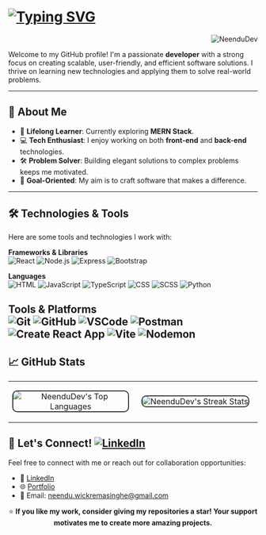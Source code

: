 # [![Typing SVG](https://readme-typing-svg.demolab.com?font=Fira+Code&size=22&pause=1000&vCenter=true&width=600&lines=%F0%9F%91%8B+Hello%2C+I'm+NeenduDev!;%F0%9F%9A%80+Full-Stack+Developer+%26+AI%2FML+Enthusiast+%F0%9F%92%A1)](https://git.io/typing-svg)
<p align="right"> 
  <img src="https://komarev.com/ghpvc/?username=NeenduDev&label=Profile%20views&color=ff0000&style=flat" alt="NeenduDev" /> 
</p>


Welcome to my GitHub profile! I'm a passionate **developer** with a strong focus on creating scalable, user-friendly, and efficient software solutions. I thrive on learning new technologies and applying them to solve real-world problems.

---

## 🚀 About Me

- 🌱 **Lifelong Learner**: Currently exploring **MERN Stack**.
- 💻 **Tech Enthusiast**: I enjoy working on both **front-end** and **back-end** technologies.
- 🛠️ **Problem Solver**: Building elegant solutions to complex problems keeps me motivated.
- 🎯 **Goal-Oriented**: My aim is to craft software that makes a difference.

---

## 🛠️ Technologies & Tools

Here are some tools and technologies I work with:

**Frameworks & Libraries**  
![React](https://img.shields.io/badge/React-61DAFB?style=flat&logo=react&logoColor=000000)
![Node.js](https://img.shields.io/badge/Node.js-339933?style=flat&logo=node.js&logoColor=ffffff)
![Express](https://img.shields.io/badge/Express-000000?style=flat&logo=express&logoColor=ffffff)
![Bootstrap](https://img.shields.io/badge/Bootstrap-7952B3?style=flat&logo=bootstrap&logoColor=ffffff) 

**Languages**  
![HTML](https://img.shields.io/badge/html5-E34F26?style=flat&logo=html5&logoColor=ffffff)
![JavaScript](https://img.shields.io/badge/javascript-F7DF1E?style=flat&logo=javascript&logoColor=000000)
![TypeScript](https://img.shields.io/badge/typescript-3178C6?style=flat&logo=typescript&logoColor=ffffff)
![CSS](https://img.shields.io/badge/css3-1572B6?style=flat&logo=css3&logoColor=ffffff)
![SCSS](https://img.shields.io/badge/SCSS-CC6699?style=flat&logo=sass&logoColor=ffffff)
![Python](https://img.shields.io/badge/python-3670A0?style=flat&logo=python&logoColor=ffdd54)

**Tools & Platforms**  
![Git](https://img.shields.io/badge/Git-F05032?style=flat&logo=git&logoColor=ffffff)
![GitHub](https://img.shields.io/badge/GitHub-181717?style=flat&logo=github&logoColor=ffffff)
![VSCode](https://img.shields.io/badge/VS%20Code-007ACC?style=flat&logo=visual-studio-code&logoColor=ffffff)
![Postman](https://img.shields.io/badge/Postman-FF6C37?style=flat&logo=postman&logoColor=ffffff)
![Create React App](https://img.shields.io/badge/Create_React_App-09D3AC?style=flat&logo=react&logoColor=ffffff)
![Vite](https://img.shields.io/badge/Vite-646CFF?style=flat&logo=vite&logoColor=ffffff)
![Nodemon](https://img.shields.io/badge/NODEMON-%23323330.svg?style=flat&logo=nodemon&logoColor=%BBDEAD)
---

## 📈 GitHub Stats

<table align="center">
<tr border="none">
<td width="50%" align="center">

<p align="center">
  <img src="https://github-readme-stats.vercel.app/api/top-langs/?username=NeenduDev&layout=compact&theme=radical&langs_count=6" alt="NeenduDev's Top Languages"  style="border-radius: 10px; border: 2px solid #333;" />
</p>
 



</td>
<td width="50%" align="center">
  
<p align="center">
  <img src="https://github-readme-streak-stats.herokuapp.com/?user=NeenduDev&theme=radical" alt="NeenduDev's Streak Stats"  style="border-radius: 10px; border: 2px solid #333;" />
</p>

</td>
</tr>
</table>

<!--
<p align="center">
  <img src="https://github-readme-stats.vercel.app/api?username=NeenduDev&show_icons=true&theme=radical&cache_seconds=1800" alt="NeenduDev's GitHub Stats" />
</p>

### ✍️ Random Dev Quote  
![](https://quotes-github-readme.vercel.app/api?type=horizontal&theme=radical)

---

## 🔥 Top Projects

Here are some of my most notable projects:

### 🌐 [Project Name 1](https://github.com/NeenduDev/project-1)
- **Description**: Brief overview of what the project does.
- **Tech Stack**: React, Node.js, Express, MongoDB.

### 🎨 [Project Name 2](https://github.com/NeenduDev/project-2)
- **Description**: Another cool project that solves a specific problem.
- **Tech Stack**: TypeScript, CSS, and more.

> _Check out my [repositories](https://github.com/NeenduDev?tab=repositories) for more!_

---

-->

## 🤝 Let's Connect! [![LinkedIn](https://img.shields.io/badge/LinkedIn-%230077B5.svg?logo=linkedin&logoColor=white)](https://www.linkedin.com/in/anjitha-neendu/)  

Feel free to connect with me or reach out for collaboration opportunities:

- 💼 [LinkedIn](https://www.linkedin.com/in/anjitha-neendu/) 
- 🌐 [Portfolio](https://hold-on-under-construction.NeenduDev.me/)
- 📧 Email: [neendu.wickremasinghe@gmail.com](mailto:neendu.wickremasinghe@gmail.com)



  
<p align="center"> 
  ⭐ <strong>If you like my work, consider giving my repositories a star! Your support motivates me to create more amazing projects.</strong>  
</p>
